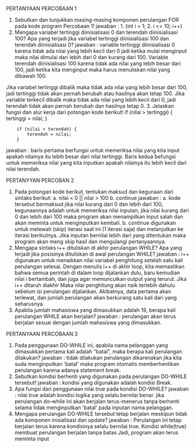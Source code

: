 PERTANYAAN PERCOBAAN 1

1. Sebutkan dan tunjukkan masing-masing komponen perulangan FOR pada kode program
Percobaan 1!
jawaban : 1. (int i = 1;
          2. i <= 10; i++)
2. Mengapa variabel tertinggi diinisialisasi 0 dan terendah diinisialisasi 100? Apa yang
terjadi jika variabel tertinggi diinisialisasi 100 dan terendah diinisialisasi 0?
jawaban : variable tertinggi diinisialisasi 0 karena tidak ada nilai yang lebih kecil dari 0 jadi ketika mulai menginput maka nilai dimulai dari lebih dari 0 dan kurang dari 100. Variable terendah diinisialisasi 100 karena tidak ada nilai yang lebih besar dari 100, jadi ketika kita menginput maka harus menuliskan nilai yang dibawah 100.

Jika variabel tertinggi dibalik maka tidak ada nilai yang lebih besar dari 100, jadi tertinggi tidak akan pernah berubah atau hasilnya akan tetap 100. Jika variable terkecil dibalik maka tidak ada nilai yang lebih kecil dari 0, jadi terendah tidak akan pernah berubah dan hasilnya tetap 0.
3. Jelaskan fungsi dan alur kerja dari potongan kode berikut!
 if (nilai > tertinggi) {
            tertinggi = nilai; 
        }

        if (nilai < terendah) {
            terendah = nilai;
        }
jawaban : baris pertama berfungsi untuk memeriksa nilai yang kita input apakah nilainya   itu lebih besar dari nilai tertinggi. Baris kedua befungsi untuk memeriksa nilai yang kita inputkan apakah nilainya itu lebih kecil dari nilai terendah.

PERTANYYAN PERCOBAN 2
1. Pada potongan kode berikut, tentukan maksud dan kegunaan dari sintaks berikut:
a. nilai < 0 || nilai > 100
b. continue
jawaban : a. kode tersebut bermaksud jika nilai kurang dari 0 dan lebih dari 100, kegunaannya adalah untuk memeriksa nilai inputan, jika nilai kurang dari 0 dan lebih dari 100 maka program akan menampilkan input salah dan akan meminta untuk menginputkan kembali.
b. continue digunakan untuk melewati (skip) iterasi saat ini (1
iterasi saja) dan melanjutkan ke iterasi berikutnya. Jika inputan bernilai lebih dari yang ditentukan maka program akan meng skip hasil dan mengulangi pertanyaannya.
2. Mengapa sintaks i++ dituliskan di akhir perulangan WHILE? Apa yang terjadi jika posisinya
dituliskan di awal perulangan WHILE?
jawaban :
i++ digunakan untuk menaikkan nilai variabel penghitung setelah satu kali perulangan selesai.
Dengan menulis i++ di akhir loop, kita memastikan bahwa semua perintah di dalam loop dijalankan dulu, baru kemudian nilai i bertambah, dan juga agar memunculkan output yang terurut. Jika i++ ditaruh diakhir Maka nilai penghitung akan naik terlebih dahulu sebelum isi perulangan dijalankan. Akibatnya, data pertama akan terlewat, dan jumlah perulangan akan berkurang satu kali dari yang seharusnya.
3. Apabila jumlah mahasiswa yang dimasukkan adalah 19, berapa kali perulangan WHILE
akan berjalan?
jawaban : perulangan akan terus berjalan sesuai dengan jumlah mahasiswa yang dimasukkan.

PERTANYAAN PERCOBAAN 3
1. Pada penggunaan DO-WHILE ini, apabila nama pelanggan yang dimasukkan pertama kali
adalah “batal”, maka berapa kali perulangan dilakukan?
jawaban : tidak dilakukan perulangan dikarenakan jika kita suda menginputkan 'batal' maka program otomatis memberhentikan perulangan karena adanya statement break.
2. Sebutkan kondisi berhenti yang digunakan pada perulangan DO-WHILE tersebut!
jawaban : kondisi yang digunakan adalah kondisi Break.
3. Apa fungsi dari penggunaan nilai true pada kondisi DO-WHILE?
jawaban : nilai true adalah kondisi logika yang selalu bernilai benar.
jika perulangan do–while ini akan berjalan terus-menerus tanpa berhenti selama tidak menginputkan 'batal' pada inputan nama pelanggan.
4. Mengapa perulangan DO-WHILE tersebut tetap berjalan meskipun tidak ada komponen
inisialisasi dan update?
jawaban : Perulangan ini tetap berjalan terus karena kondisinya selalu bernilai true. Kondisi while(true) membuat perulangan berjalan tanpa batas Jadi, program akan terus meminta input